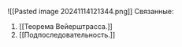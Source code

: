 ![[Pasted image 20241114121344.png]]
Связанные:
1. [[Теорема Вейерштрасса.]]
2. [[Подпоследовательность.]]